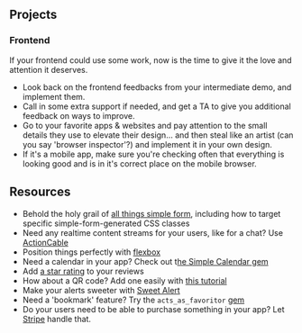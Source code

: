 ## Projects

### Frontend
If your frontend could use some work, now is the time to give it the love and attention it deserves.
- Look back on the frontend feedbacks from your intermediate demo, and implement them.
- Call in some extra support if needed, and get a TA to give you additional feedback on ways to improve.
- Go to your favorite apps & websites and pay attention to the small details they use to elevate their design... and then steal like an artist (can you say 'browser inspector'?) and implement it in your own design.
- If it's a mobile app, make sure you're checking often that everything is looking good and is in it's correct place on the mobile browser.

## Resources
- Behold the holy grail of [all things simple form](https://kitt.lewagon.com/knowledge/cheatsheets/simple_form), including how to target specific simple-form-generated CSS classes
- Need any realtime content streams for your users, like for a chat? Use [ActionCable](https://kitt.lewagon.com/knowledge/cheatsheets/actioncable)
- Position things perfectly with [flexbox](https://kitt.lewagon.com/knowledge/cheatsheets/flexbox)
- Need a calendar in your app? Check out t[he Simple Calendar gem](https://kitt.lewagon.com/knowledge/tutorials/simple_calendar)
- Add [a star rating](https://kitt.lewagon.com/knowledge/tutorials/star_rating) to your reviews
- How about a QR code? Add one easily with [this tutorial](https://kitt.lewagon.com/knowledge/tutorials/qr_code)
- Make your alerts sweeter with [Sweet Alert](https://kitt.lewagon.com/knowledge/tutorials/sweetalert)
- Need a 'bookmark' feature? Try the `acts_as_favoritor` [gem](https://github.com/jonhue/acts_as_favoritor)
- Do your users need to be able to purchase something in your app? Let [Stripe](https://kitt.lewagon.com/knowledge/tutorials/stripe) handle that.
